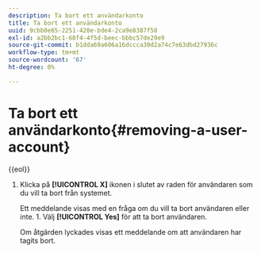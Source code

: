 ```yaml
---
description: Ta bort ett användarkonto
title: Ta bort ett användarkonto
uuid: 9cbb0e65-2251-420e-bde4-2ca9e8387f58
exl-id: a2bb2bc1-68f4-4f5d-beec-bbbc57de29e9
source-git-commit: b1dda69a606a16dccca30d2a74c7e63dbd27936c
workflow-type: tm+mt
source-wordcount: '67'
ht-degree: 0%

---
```


# Ta bort ett användarkonto{#removing-a-user-account}

{{eol}}

1. Klicka på **[!UICONTROL X]** ikonen i slutet av raden för användaren som du vill ta bort från systemet.

   Ett meddelande visas med en fråga om du vill ta bort användaren eller inte. 1. Välj **[!UICONTROL Yes]** för att ta bort användaren.

   Om åtgärden lyckades visas ett meddelande om att användaren har tagits bort.
